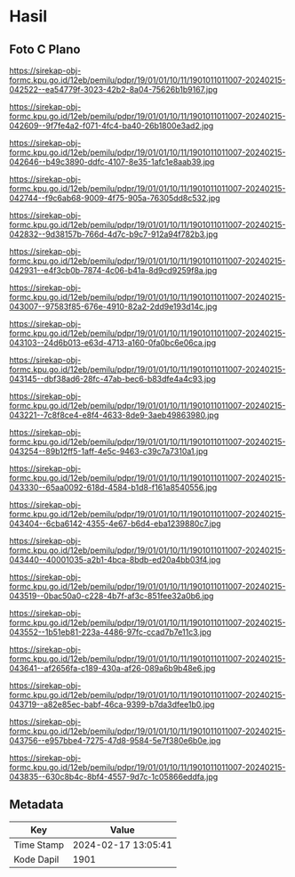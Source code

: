 # Hasil

## Foto C Plano

https://sirekap-obj-formc.kpu.go.id/12eb/pemilu/pdpr/19/01/01/10/11/1901011011007-20240215-042522--ea54779f-3023-42b2-8a04-75626b1b9167.jpg

https://sirekap-obj-formc.kpu.go.id/12eb/pemilu/pdpr/19/01/01/10/11/1901011011007-20240215-042609--9f7fe4a2-f071-4fc4-ba40-26b1800e3ad2.jpg

https://sirekap-obj-formc.kpu.go.id/12eb/pemilu/pdpr/19/01/01/10/11/1901011011007-20240215-042646--b49c3890-ddfc-4107-8e35-1afc1e8aab39.jpg

https://sirekap-obj-formc.kpu.go.id/12eb/pemilu/pdpr/19/01/01/10/11/1901011011007-20240215-042744--f9c6ab68-9009-4f75-905a-76305dd8c532.jpg

https://sirekap-obj-formc.kpu.go.id/12eb/pemilu/pdpr/19/01/01/10/11/1901011011007-20240215-042832--9d38157b-766d-4d7c-b9c7-912a94f782b3.jpg

https://sirekap-obj-formc.kpu.go.id/12eb/pemilu/pdpr/19/01/01/10/11/1901011011007-20240215-042931--e4f3cb0b-7874-4c06-b41a-8d9cd9259f8a.jpg

https://sirekap-obj-formc.kpu.go.id/12eb/pemilu/pdpr/19/01/01/10/11/1901011011007-20240215-043007--97583f85-676e-4910-82a2-2dd9e193d14c.jpg

https://sirekap-obj-formc.kpu.go.id/12eb/pemilu/pdpr/19/01/01/10/11/1901011011007-20240215-043103--24d6b013-e63d-4713-a160-0fa0bc6e06ca.jpg

https://sirekap-obj-formc.kpu.go.id/12eb/pemilu/pdpr/19/01/01/10/11/1901011011007-20240215-043145--dbf38ad6-28fc-47ab-bec6-b83dfe4a4c93.jpg

https://sirekap-obj-formc.kpu.go.id/12eb/pemilu/pdpr/19/01/01/10/11/1901011011007-20240215-043221--7c8f8ce4-e8f4-4633-8de9-3aeb49863980.jpg

https://sirekap-obj-formc.kpu.go.id/12eb/pemilu/pdpr/19/01/01/10/11/1901011011007-20240215-043254--89b12ff5-1aff-4e5c-9463-c39c7a7310a1.jpg

https://sirekap-obj-formc.kpu.go.id/12eb/pemilu/pdpr/19/01/01/10/11/1901011011007-20240215-043330--65aa0092-618d-4584-b1d8-f161a8540556.jpg

https://sirekap-obj-formc.kpu.go.id/12eb/pemilu/pdpr/19/01/01/10/11/1901011011007-20240215-043404--6cba6142-4355-4e67-b6d4-eba1239880c7.jpg

https://sirekap-obj-formc.kpu.go.id/12eb/pemilu/pdpr/19/01/01/10/11/1901011011007-20240215-043440--40001035-a2b1-4bca-8bdb-ed20a4bb03f4.jpg

https://sirekap-obj-formc.kpu.go.id/12eb/pemilu/pdpr/19/01/01/10/11/1901011011007-20240215-043519--0bac50a0-c228-4b7f-af3c-851fee32a0b6.jpg

https://sirekap-obj-formc.kpu.go.id/12eb/pemilu/pdpr/19/01/01/10/11/1901011011007-20240215-043552--1b51eb81-223a-4486-97fc-ccad7b7e11c3.jpg

https://sirekap-obj-formc.kpu.go.id/12eb/pemilu/pdpr/19/01/01/10/11/1901011011007-20240215-043641--af2656fa-c189-430a-af26-089a6b9b48e6.jpg

https://sirekap-obj-formc.kpu.go.id/12eb/pemilu/pdpr/19/01/01/10/11/1901011011007-20240215-043719--a82e85ec-babf-46ca-9399-b7da3dfee1b0.jpg

https://sirekap-obj-formc.kpu.go.id/12eb/pemilu/pdpr/19/01/01/10/11/1901011011007-20240215-043756--e957bbe4-7275-47d8-9584-5e7f380e6b0e.jpg

https://sirekap-obj-formc.kpu.go.id/12eb/pemilu/pdpr/19/01/01/10/11/1901011011007-20240215-043835--630c8b4c-8bf4-4557-9d7c-1c05866eddfa.jpg


## Metadata

| Key        | Value               |
| ---------- | ------------------- |
| Time Stamp | 2024-02-17 13:05:41 |
| Kode Dapil | 1901                |



